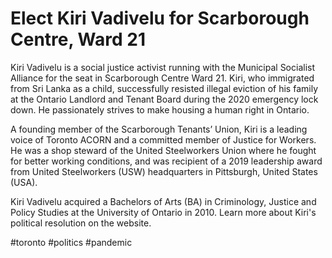 # Elect Kiri Vadivelu for Scarborough Centre, Ward 21

Kiri Vadivelu is a social justice activist running with the Municipal Socialist Alliance for the seat in Scarborough Centre Ward 21. Kiri, who immigrated from Sri Lanka as a child, successfully resisted illegal eviction of his family at the Ontario Landlord and Tenant Board during the 2020 emergency lock down. He passionately strives to make housing a human right in Ontario.

A founding member of the Scarborough Tenants’ Union, Kiri is a leading voice of Toronto ACORN and a committed member of Justice for Workers. He was a shop steward of the United Steelworkers Union where he fought for better working conditions, and was recipient of a 2019 leadership award from United Steelworkers (USW) headquarters in Pittsburgh, United States (USA).

Kiri Vadivelu acquired a Bachelors of Arts (BA) in Criminology, Justice and Policy Studies at the University of Ontario in 2010. Learn more about Kiri's political resolution on the website.

#toronto #politics #pandemic
